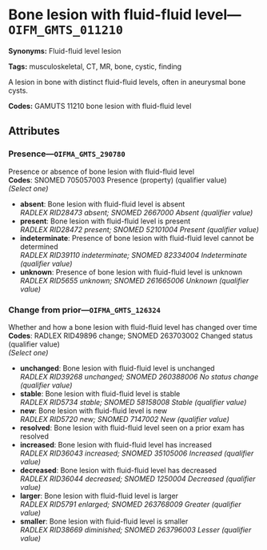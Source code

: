 # Bone lesion with fluid-fluid level—`OIFM_GMTS_011210`

**Synonyms:** Fluid-fluid level lesion

**Tags:** musculoskeletal, CT, MR, bone, cystic, finding

A lesion in bone with distinct fluid-fluid levels, often in aneurysmal bone cysts.

**Codes:** GAMUTS 11210 bone lesion with fluid-fluid level

## Attributes

### Presence—`OIFMA_GMTS_290780`

Presence or absence of bone lesion with fluid-fluid level  
**Codes**: SNOMED 705057003 Presence (property) (qualifier value)  
*(Select one)*

- **absent**: Bone lesion with fluid-fluid level is absent  
_RADLEX RID28473 absent; SNOMED 2667000 Absent (qualifier value)_
- **present**: Bone lesion with fluid-fluid level is present  
_RADLEX RID28472 present; SNOMED 52101004 Present (qualifier value)_
- **indeterminate**: Presence of bone lesion with fluid-fluid level cannot be determined  
_RADLEX RID39110 indeterminate; SNOMED 82334004 Indeterminate (qualifier value)_
- **unknown**: Presence of bone lesion with fluid-fluid level is unknown  
_RADLEX RID5655 unknown; SNOMED 261665006 Unknown (qualifier value)_

### Change from prior—`OIFMA_GMTS_126324`

Whether and how a bone lesion with fluid-fluid level has changed over time  
**Codes**: RADLEX RID49896 change; SNOMED 263703002 Changed status (qualifier value)  
*(Select one)*

- **unchanged**: Bone lesion with fluid-fluid level is unchanged  
_RADLEX RID39268 unchanged; SNOMED 260388006 No status change (qualifier value)_
- **stable**: Bone lesion with fluid-fluid level is stable  
_RADLEX RID5734 stable; SNOMED 58158008 Stable (qualifier value)_
- **new**: Bone lesion with fluid-fluid level is new  
_RADLEX RID5720 new; SNOMED 7147002 New (qualifier value)_
- **resolved**: Bone lesion with fluid-fluid level seen on a prior exam has resolved  
- **increased**: Bone lesion with fluid-fluid level has increased  
_RADLEX RID36043 increased; SNOMED 35105006 Increased (qualifier value)_
- **decreased**: Bone lesion with fluid-fluid level has decreased  
_RADLEX RID36044 decreased; SNOMED 1250004 Decreased (qualifier value)_
- **larger**: Bone lesion with fluid-fluid level is larger  
_RADLEX RID5791 enlarged; SNOMED 263768009 Greater (qualifier value)_
- **smaller**: Bone lesion with fluid-fluid level is smaller  
_RADLEX RID38669 diminished; SNOMED 263796003 Lesser (qualifier value)_